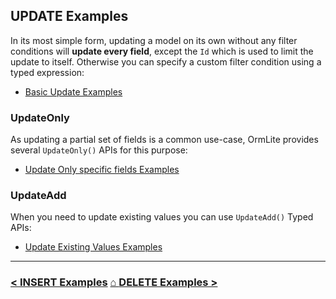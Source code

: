 ## UPDATE Examples

In its most simple form, updating a model on its own without any filter conditions will 
**update every field**, except the `Id` which is used to limit the update to itself. 
Otherwise you can specify a custom filter condition using a typed expression:

 - [Basic Update Examples](#doc=update-examples.md&gist=974a093d0b5f68ba9c3801c72bf37778)

### UpdateOnly

As updating a partial set of fields is a common use-case, OrmLite provides several `UpdateOnly()` APIs for this purpose:

 - [Update Only specific fields Examples](#doc=update-examples.md&gist=36b8e0fcde41d8949b7ff67fef54f7ea)

### UpdateAdd

When you need to update existing values you can use `UpdateAdd()` Typed APIs:

 - [Update Existing Values Examples](#doc=update-examples.md&gist=6530acd18823bb037fe668f6dce67d0e)

---

### [< INSERT Examples](#doc=insert-examples.md&gist=f9d55e68175169a5568ecef22d14921d) [ ⌂ ](#doc=index.md) [DELETE Examples >](#doc=delete-examples.md&gist=2094c4cfd41c709241c8647b39be0b10)
